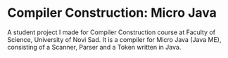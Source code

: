 # Compiler Construction: Micro Java

A student project I made for Compiler Construction course at Faculty of Science, University of Novi Sad. It is a compiler for Micro Java (Java ME), consisting of a Scanner, Parser and a Token written in Java.
